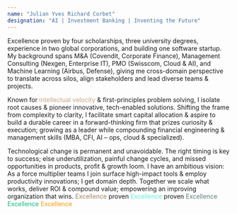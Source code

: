 ```yaml
---
name: "Julian Yves Richard Corbet"
designation: "AI | Investment Banking | Inventing the Future"
---
```

<span class="text-green-600 dark:text-green-400">Excellence</span> proven by <span class="text-green-600 dark:text-green-400">four scholarships</span>, <span class="text-green-600 dark:text-green-400">three university degrees</span>, experience in <span class="text-green-600 dark:text-green-400">two global corporations</span>, and building <span class="text-green-600 dark:text-green-400">one software startup</span>. My background spans <span class="text-green-600 dark:text-green-400">M&A (Covendit, Corporate Finance)</span>, <span class="text-green-600 dark:text-green-400">Management Consulting (Nexgen, Enterprise IT)</span>, <span class="text-green-600 dark:text-green-400">PMO (Swisscom, Cloud & AI)</span>, and <span class="text-green-600 dark:text-green-400">Machine Learning (Airbus, Defense)</span>, giving me cross-domain perspective to translate across silos, align stakeholders and lead diverse teams & projects.

Known for <span style="color:#C5A880">intellectual velocity</span> & <span class="text-green-600 dark:text-green-400">first-principles problem solving</span>, I isolate root causes & pioneer innovative, tech-enabled solutions. Shifting the frame from <span class="text-green-600 dark:text-green-400">complexity to clarity</span>, I facilitate smart capital allocation & aspire to build a durable career in a <span class="text-green-600 dark:text-green-400">forward-thinking firm</span> that prizes curiosity & execution; growing as a leader while compounding <span class="text-green-600 dark:text-green-400">financial engineering & management skills</span> (<span class="text-green-600 dark:text-green-400">MBA</span>, <span class="text-green-600 dark:text-green-400">CFI</span>, <span class="text-green-600 dark:text-green-400">AI</span> – ops, cloud & specialized).

<span class="text-green-600 dark:text-green-400">Technological change</span> is <span class="text-green-600 dark:text-green-400">permanent and unavoidable</span>. The right timing is key to success; else underutilization, painful change cycles, and missed opportunities in products, profit & growth loom. I have an <span class="text-green-600 dark:text-green-400">ambitious vision</span>: As a <span class="text-green-600 dark:text-green-400">force multiplier</span> teams I join surface high-impact tools & employ productivity innovations; I get domain depth. Together we <span class="text-green-600 dark:text-green-400">scale what works</span>, deliver <span class="text-green-600 dark:text-green-400">ROI</span> & <span class="text-green-600 dark:text-green-400">compound value</span>; empowering an <span class="text-green-600 dark:text-green-400">improving organization that wins</span>.
<span style="color:#9C8564">Excellence</span> proven
<span style="color:#5EF1D8">Excellence</span> proven
<span style="color:#5A7D7C">Excellence</span> 
<span style="color:#10B981">Excellence</span>
<span style="color:#F59E0B">Excellence</span>
